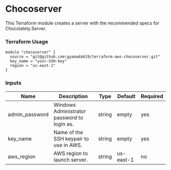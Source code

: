# Chocoserver
This Terraform module creates a server with the recommended specs for Chocolately.Server.

### Terraform Usage

```
module "chocoserver" {
  source = "git@github.com:gyamada619/terraform-aws-chocoserver.git"
  key_name = "your-SSH-key"
  region = "us-east-1"
}
```

### Inputs

| Name | Description | Type | Default | Required |
| ------------- | ------------- | ------------- | ------------- | ------------- | 
| admin_password  | Windows Administrator password to login as.  | string | empty | yes | 
| key_name  | Name of the SSH keypair to use in AWS.  | string | empty | yes | 
| aws_region | AWS region to launch server. | string | us-east-1 | no | 
